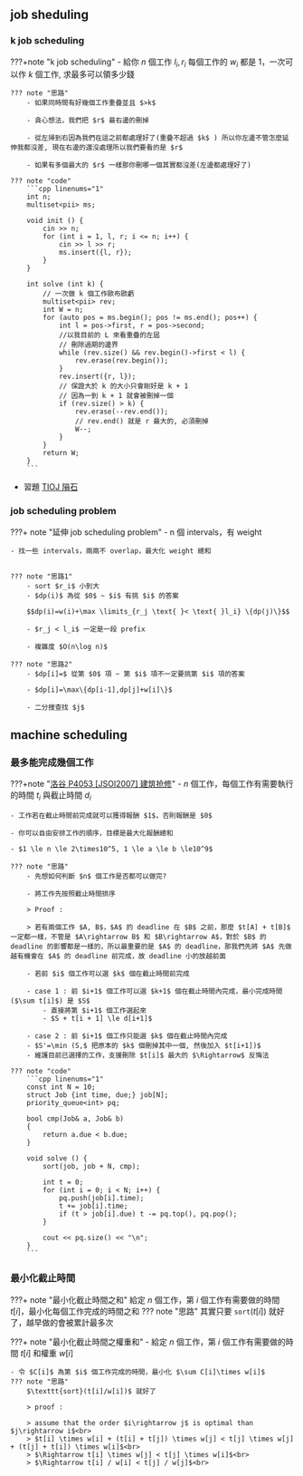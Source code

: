 ## job sheduling
### k job scheduling
???+note "k job scheduling"
	- 給你 $n$ 個工作 $l_i,r_i$ 每個工作的 $w_i$ 都是 $1$，一次可以作 $k$ 個工作, 求最多可以領多少錢
	
    ??? note "思路"
        - 如果同時間有好幾個工作重疊並且 $>k$
    
        - 貪心想法，我們把 $r$ 最右邊的刪掉
    
        - 從左掃到右因為我們在這之前都處理好了(重疊不超過 $k$ ) 所以你左邊不管怎麼延伸我都沒差, 現在右邊的還沒處理所以我們要看的是 $r$
    
        - 如果有多個最大的 $r$ 一樣那你刪哪一個其實都沒差(左邊都處理好了)
    
    ??? note "code"
        ```cpp linenums="1"
        int n;
        multiset<pii> ms;
    
        void init () {
            cin >> n;
            for (int i = 1, l, r; i <= n; i++) {
                cin >> l >> r;
                ms.insert({l, r});
            }
        }
    
        int solve (int k) {
            // 一次做 k 個工作歐布歐虧
            multiset<pii> rev;
            int W = n;
            for (auto pos = ms.begin(); pos != ms.end(); pos++) {
                int l = pos->first, r = pos->second;
                //以我目前的 L 來看重疊的左屆
                // 刪除過期的邊界
                while (rev.size() && rev.begin()->first < l) {
                    rev.erase(rev.begin());
                }
                rev.insert({r, l});
                // 保證大於 k 的大小只會剛好是 k + 1
                // 因為一到 k + 1 就會被刪掉一個
                if (rev.size() > k) {
                    rev.erase(--rev.end());
                    // rev.end() 就是 r 最大的, 必須刪掉
                    W--;
                }
            }
            return W;
        }
        ```
- 習題 [TIOJ 隕石](https://tioj.ck.tp.edu.tw/problems/1337)

### job scheduling problem
???+ note "延伸 job scheduling problem"
	- n 個 intervals，有 weight
	
	- 找一些 intervals，兩兩不 overlap，最大化 weight 總和


	??? note "思路1"
		- sort $r_i$ 小到大
		- $dp(i)$ 為從 $0$ ~ $i$ 有挑 $i$ 的答案
		
		$$dp(i)=w(i)+\max \limits_{r_j \text{ }< \text{ }l_i} \{dp(j)\}$$
		
		- $r_j < l_i$ 一定是一段 prefix
	
		- 複雜度 $O(n\log n)$
		
	??? note "思路2"
		- $dp[i]=$ 從第 $0$ 項 ~ 第 $i$ 項不一定要挑第 $i$ 項的答案
	
		- $dp[i]=\max\{dp[i-1],dp[j]+w[i]\}$
	
		- 二分搜查找 $j$

## machine scheduling

### 最多能完成幾個工作
???+note "[洛谷 P4053 [JSOI2007] 建筑抢修](https://www.luogu.com.cn/problem/P4053)"
	- $n$ 個工作，每個工作有需要執行的時間 $t_i$ 與截止時間 $d_i$

	- 工作若在截止時間前完成就可以獲得報酬 $1$，否則報酬是 $0$
	
	- 你可以自由安排工作的順序，目標是最大化報酬總和
	
	- $1 \le n \le 2\times10^5, 1 \le a \le b \le10^9$
	  
	??? note "思路"
		- 先想如何判斷 $n$ 個工作是否都可以做完?
	
		- 將工作先按照截止時間排序
	
		> Proof : 
		
		> 若有兩個工作 $A, B$，$A$ 的 deadline 在 $B$ 之前，那麼 $t[A] + t[B]$ 一定都一樣，不管是 $A\rightarrow B$ 和 $B\rightarrow A$，對於 $B$ 的 deadline 的影響都是一樣的，所以最重要的是 $A$ 的 deadline，那我們先將 $A$ 先做越有機會在 $A$ 的 deadline 前完成，故 deadline 小的放越前面
	
		- 若前 $i$ 個工作可以選 $k$ 個在截止時間前完成
	
		- case 1 : 前 $i+1$ 個工作可以選 $k+1$ 個在截止時間內完成，最小完成時間 ($\sum t[i]$) 是 $S$
	  		- 直接將第 $i+1$ 個工作選起來
	  		- $S + t[i + 1] \le d[i+1]$
	
		- case 2 : 前 $i+1$ 個工作只能選 $k$ 個在截止時間內完成
	  	- $S'=\min (S,$ 把原本的 $k$ 個刪掉其中一個, 然後加入 $t[i+1])$
	  	- 維護目前已選擇的工作，支援刪除 $t[i]$ 最大的 $\Rightarrow$ 反悔法
	
	??? note "code"
		```cpp linenums="1"
		const int N = 10;
	    struct Job {int time, due;} job[N];
	    priority_queue<int> pq;
	
	    bool cmp(Job& a, Job& b)
	    {
	        return a.due < b.due;
	    }
	
	    void solve () {
	        sort(job, job + N, cmp);
	
	        int t = 0;
	        for (int i = 0; i < N; i++) {
	            pq.push(job[i].time);
	            t += job[i].time;
	            if (t > job[i].due) t -= pq.top(), pq.pop();
	        }
	
	        cout << pq.size() << "\n";
	    }
	    ```
### 最小化截止時間
???+ note "最小化截止時間之和"
	給定 $n$ 個工作，第 $i$ 個工作有需要做的時間 $t[i]$，最小化每個工作完成的時間之和
	??? note "思路"
		其實只要 $\texttt{sort}(t[i])$ 就好了，越早做的會被累計最多次

???+ note "最小化截止時間之權重和"
	- 給定 $n$ 個工作，第 $i$ 個工作有需要做的時間 $t[i]$ 和權重 $w[i]$
	
	- 令 $C[i]$ 為第 $i$ 個工作完成的時間，最小化 $\sum C[i]\times w[i]$
	??? note "思路"
		$\texttt{sort}(t[i]/w[i])$ 就好了
		
		> proof :
		
	    > assume that the order $i\rightarrow j$ is optimal than $j\rightarrow i$<br>
	    > $t[i] \times w[i] + (t[i] + t[j]) \times w[j] < t[j] \times w[j] + (t[j] + t[i]) \times w[i]$<br>
	    > $\Rightarrow t[i] \times w[j] < t[j] \times w[i]$<br>
	    > $\Rightarrow t[i] / w[i] < t[j] / w[j]$<br>

